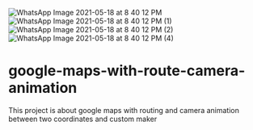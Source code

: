![WhatsApp Image 2021-05-18 at 8 40 12 PM](https://user-images.githubusercontent.com/84393829/118677292-c7295500-b819-11eb-881c-7a3546bbc0fb.jpeg)
![WhatsApp Image 2021-05-18 at 8 40 12 PM (1)](https://user-images.githubusercontent.com/84393829/118677302-c98baf00-b819-11eb-8252-3dd98e9e7887.jpeg)
![WhatsApp Image 2021-05-18 at 8 40 12 PM (2)](https://user-images.githubusercontent.com/84393829/118677306-ca244580-b819-11eb-938e-488c54d01293.jpeg)
![WhatsApp Image 2021-05-18 at 8 40 12 PM (4)](https://user-images.githubusercontent.com/84393829/118677310-cabcdc00-b819-11eb-885d-83a78e043c51.jpeg)
# google-maps-with-route-camera-animation
This project is about google maps with routing and camera animation between two coordinates and custom maker
